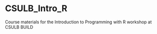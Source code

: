 # CSULB_Intro_R
Course materials for the Introduction to Programming with R workshop at CSULB BUILD
